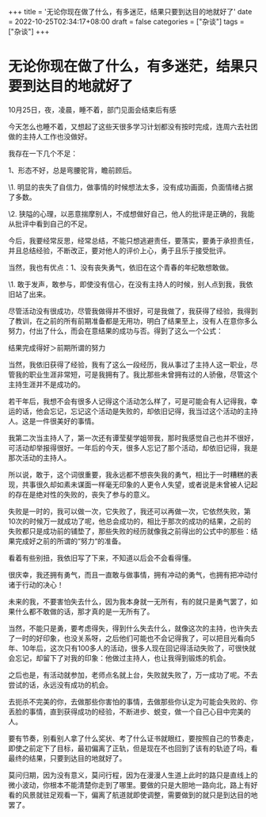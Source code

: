 +++
title = '无论你现在做了什么，有多迷茫，结果只要到达目的地就好了'
date = 2022-10-25T02:34:17+08:00
draft = false
categories = ["杂谈"]
tags = ["杂谈"]
+++


# 无论你现在做了什么，有多迷茫，结果只要到达目的地就好了

10月25日，夜，凌晨，睡不着，部门见面会结束后有感




今天怎么也睡不着，又想起了这些天很多学习计划都没有按时完成，连周六去社团做的主持人工作也没做好。

我存在一下几个不足：

  1、形态不好，总是弯腰驼背，瞻前顾后。

\1.   明显的丧失了自信力，做事情的时候想法太多，没有成功画面，负面情绪占据了多数。

\2.   狭隘的心理，以恶意揣摩别人，不成想做好自己，他人的批评是正确的，我能从批评中看到自己的不足。

今后，我要经常反思，经常总结，不能只想逃避责任，要落实，要勇于承担责任，并且总结经验，不断改正，要对他人的评价上心，勇于且乐于接受批评。

当然，我也有优点：1、没有丧失勇气，依旧在这个青春的年纪敢想敢做。

\1.   敢于发声，敢参与，即使没有信心，在没有主持人的时候，别人点到我，我依旧站了出来。

尽管活动没有很成功，尽管我做得并不很好，可是我做了，我获得了经验，我得到了教训，在之前的所有前期准备都是无用功，明白了结果至上，没有人在意你多么努力，付出了什么，而会在意结果的成功与否。得到了这么一个公式：

结果完成得好＞前期所谓的努力




当然，我依旧获得了经验，我有了这么一段经历，我从事过了主持人这一职业，尽管我的职业生涯非常短，可是我拥有了。我比那些未曾拥有过的人骄傲，尽管这个主持生涯并不是成功的。

若干年后，我想不会有很多人记得这个活动怎么样了，可是可能会有人记得我，幸运的话，他会忘记，忘记这个活动是失败的，却依旧记得，我当过这个活动的主持人。这是一件很美好的事情。

我第二次当主持人了，第一次还有谭莹斐学姐带我，那时我感觉自己也并不很好，可活动却举报得很好。一年后的今天，很多人忘记了那个活动，却依旧记得，我是那次活动的主持人。

所以说，敢于，这个词很重要，我永远都不想丧失我的勇气，相比于一时糟糕的表现，共事很久却如素未谋面一样毫无印象的人更令人失望，或者说是未曾被人记起的存在是绝对性的失败的，丧失了参与的意义。

失败是一时的，我可以做一次，它失败了，我还可以再做一次，它依然失败，第10次的时候万一就成功了呢，他总会成功的，相比于那次的成功的结果，之前的失败都只是成功前的铺垫了，那些失败的经历就像我之前得出的公式中的那些：结果完成好之前的所谓的“努力“的准备。

看着有些别扭，我依旧写了下来，不知道以后会不会看得懂。

很庆幸，我还拥有勇气，而且一直敢与做事情，拥有冲动的勇气，也拥有把冲动付诸于行动的决心！

未来的我，不要害怕失去什么，因为我本身就一无所有，有的就只是勇气罢了，如果什么都不敢做的话，那才真的是一无所有了。




当然，不能只是勇，要考虑得失，得到什么失去什么，就像这次的主持，也许失去了一时的好印象，也没关系呀，之后他们可能也不会记得我了，可以把目光看向5年、10年后，这次只有100多人的活动，很多人现在回记得活动失败了，可很快就会忘记，却留下了对我的印象：他做过主持人，也让我得到锻炼的机会。




之后也是，有活动就参加，老师点名就上台，失败就失败了，万一成功了呢。不去尝试的话，永远没有成功的机会。

去扼杀不完美的你，去做那些你害怕的事情，去做那些你认定为可能会失败的、你丢脸的事情，直到获得成功的经验，不断进步、蜕变，做一个自己心目中完美的人。




要有节奏，别看别人拿了什么奖状、考了什么证书就眼红，要按照自己的节奏走，即使之前定下了目标，最初偏离了正轨，但是现在不也回到了该有的轨迹了吗，看最终的结果，只要到达目的地就好了。




莫问归期，因为没有意义，莫问行程，因为在漫漫人生道上此时的路只是直线上的微小波动，你根本不能清楚你走到了哪里。要做的只是大胆地一路向北，路上有好看的风景就驻足观看一下，偏离了航道就即使调整，需要做到的就只是到达目的地罢了。



 
